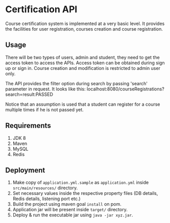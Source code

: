 # Certification API
Course certification system is implemented at a very basic level. It provides the facilities for user
registration, courses creation and course registration.

## Usage
There will be two types of users, admin and student, they need to get the access token to access the APIs. Access token
can be obtained during sign up or sign in. Course creation and modification is restricted to admin user only.

The API provides the filter option during search by passing 'search' parameter in request. It looks like this:
localhost:8080/courseRegistrations?search=result:PASSED

Notice that an assumption is used that a student can register for a course multiple times if he is not passed yet.

## Requirements
1. JDK 8
2. Maven
3. MySQL  
4. Redis

## Deployment
1. Make copy of `application.yml.sample` as `application.yml` inside `src/main/resources/` directory.
2. Set necessary values inside the respective property files (DB details, Redis details, listening port etc.)
3. Build the project using maven goal `install` on pom.
4. Application jar will be present inside `target/` directory.
5. Deploy & run the executable jar using `java -jar xyz.jar`.